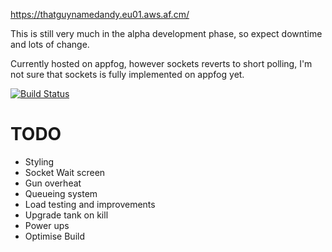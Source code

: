 https://thatguynamedandy.eu01.aws.af.cm/

This is still very much in the alpha development phase, so expect downtime and lots of change.

Currently hosted on appfog, however sockets reverts to short polling, I'm not sure that sockets is fully implemented on appfog yet.

[![Build Status](https://travis-ci.org/thatguynamedandy/playground.png)](https://travis-ci.org/thatguynamedandy/playground)

TODO
====
* Styling
* Socket Wait screen
* Gun overheat
* Queueing system
* Load testing and improvements
* Upgrade tank on kill
* Power ups
* Optimise Build
